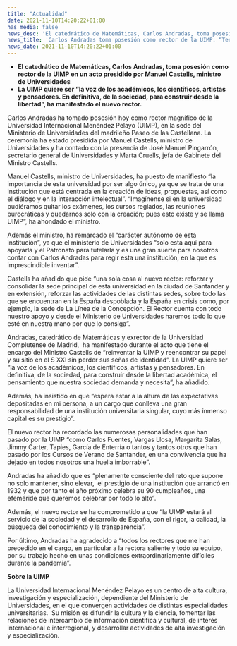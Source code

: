 ```yaml
---
title: "Actualidad"
date: 2021-11-10T14:20:22+01:00
has_media: false
news_desc: 'El catedrático de Matemáticas, Carlos Andradas, toma posesión como rector de la UIMP en un acto presidido por Manuel Castells, ministro de Universidades La UIMP quiere ser “la voz de los académicos, los científicos, artistas y pensadores. En definitiva, de la sociedad, para construir desde la libertad”, ha manifestado el nuevo rector.'
news_title: 'Carlos Andradas toma posesión como rector de la UIMP: “Tengo el encargo de reinventar la UIMP sin perder sus señas de identidad”'
news_date: 2021-11-10T14:20:22+01:00
---
```

<ul>
<li><b>El catedrático de Matemáticas, Carlos Andradas, toma posesión como rector de la UIMP en un acto presidido por Manuel Castells, ministro de Universidades</b></li>
<li><b>La UIMP quiere ser “la voz de los académicos, los científicos, artistas y pensadores. En definitiva, de la sociedad, para construir desde la libertad”, ha manifestado el nuevo rector.</b></li>
</ul>
<p>Carlos Andradas ha tomado posesión hoy como rector magnífico de la Universidad Internacional Menéndez Pelayo (UIMP), en la sede del Ministerio de Universidades del madrileño Paseo de las Castellana. La ceremonia ha estado presidida por Manuel Castells, ministro de Universidades y ha contado con la presencia de José Manuel Pingarrón, secretario general de Universidades y Marta Cruells, jefa de Gabinete del Ministro Castells.</p>
<p>Manuel Castells, ministro de Universidades, ha puesto de manifiesto “la importancia de esta universidad por ser algo único, ya que se trata de una institución que está centrada en la creación de ideas, propuestas, así como el diálogo y en la interacción intelectual”. “Imagínense si en la universidad pudiéramos quitar los exámenes, los cursos reglados, las reuniones burocráticas y quedarnos solo con la creación; pues esto existe y se llama UIMP”, ha ahondado el ministro.</p>
<p>Además el ministro, ha remarcado el “carácter autónomo de esta institución”, ya que el ministerio de Universidades “solo está aquí para apoyarla y el Patronato para tutelarla y es una gran suerte para nosotros contar con Carlos Andradas para regir esta una institución, en la que es imprescindible inventar”.</p>
<p>Castells ha añadido que pide “una sola cosa al nuevo rector: reforzar y consolidar la sede principal de esta universidad en la ciudad de Santander y en extensión, reforzar las actividades de las distintas sedes, sobre todo las que se encuentran en la España despoblada y la España en crisis como, por ejemplo, la sede de La Línea de la Concepción. El Rector cuenta con todo nuestro apoyo y desde el Ministerio de Universidades haremos todo lo que esté en nuestra mano por que lo consiga”.</p>
<p>Andradas, catedrático de Matemáticas y exrector de la Universidad Complutense de Madrid,&nbsp; ha manifestado durante el acto que tiene el encargo del Ministro Castells de “reinventar la UIMP y reencontrar su papel y su sitio en el S XXI sin perder sus señas de identidad”. La UIMP quiere ser “la voz de los académicos, los científicos, artistas y pensadores. En definitiva, de la sociedad, para construir desde la libertad académica, el pensamiento que nuestra sociedad demanda y necesita”, ha añadido.</p>
<p>Además, ha insistido en que “espera estar a la altura de las expectativas depositadas en mi persona, a un cargo que conlleva una gran responsabilidad de una institución universitaria singular, cuyo más inmenso capital es su prestigio”.</p>
<p>El nuevo rector ha recordado las numerosas personalidades que han pasado por la UIMP “como Carlos Fuentes, Vargas Llosa, Margarita Salas, Jimmy Carter, Tapies, García de Enterría o tantos y tantos otros que han pasado por los Cursos de Verano de Santander, en una convivencia que ha dejado en todos nosotros una huella imborrable”.</p>
<p>Andradas ha añadido que es “plenamente consciente del reto que supone no solo mantener, sino elevar,&nbsp; el prestigio de una institución que arrancó en 1932 y que por tanto el año próximo celebra su 90 cumpleaños, una efeméride que queremos celebrar por todo lo alto”.</p>
<p>Además, el nuevo rector se ha comprometido a que “la UIMP estará al servicio de la sociedad y el desarrollo de España, con el rigor, la calidad, la búsqueda del conocimiento y la transparencia”.</p>
<p>Por último, Andradas ha agradecido a “todos los rectores que me han precedido en el cargo, en particular a la rectora saliente y todo su equipo, por su trabajo hecho en unas condiciones extraordinariamente difíciles durante la pandemia”.</p>
<p><b>Sobre la UIMP</b></p>
<p>La Universidad Internacional Menéndez Pelayo es un centro de alta cultura, investigación y especialización, dependiente del Ministerio de Universidades, en el que convergen actividades de distintas especialidades universitarias.&nbsp; Su misión es difundir la cultura y la ciencia, fomentar las relaciones de intercambio de información científica y cultural, de interés internacional e interregional, y desarrollar actividades de alta investigación y especialización.</p>